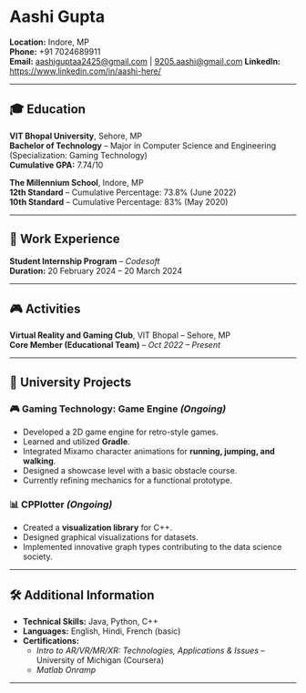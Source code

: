 # Aashi Gupta

**Location:** Indore, MP  
**Phone:** +91 7024689911  
**Email:** aashiguptaa2425@gmail.com | 9205.aashi@gmail.com
**LinkedIn:** https://www.linkedin.com/in/aashi-here/

---

## 🎓 Education

**VIT Bhopal University**, Sehore, MP  
**Bachelor of Technology** – Major in Computer Science and Engineering (Specialization: Gaming Technology)  
**Cumulative GPA:** 7.74/10

**The Millennium School**, Indore, MP  
**12th Standard** – Cumulative Percentage: 73.8% (June 2022)  
**10th Standard** – Cumulative Percentage: 83% (May 2020)

---

## 💼 Work Experience

**Student Internship Program** – *Codesoft*  
**Duration:** 20 February 2024 – 20 March 2024

---

## 🎮 Activities

**Virtual Reality and Gaming Club**, VIT Bhopal – Sehore, MP  
**Core Member (Educational Team)** – *Oct 2022 – Present*

---

## 🚀 University Projects

### 🎮 Gaming Technology: Game Engine *(Ongoing)*
- Developed a 2D game engine for retro-style games.
- Learned and utilized **Gradle**.
- Integrated Mixamo character animations for **running, jumping, and walking**.
- Designed a showcase level with a basic obstacle course.
- Currently refining mechanics for a functional prototype.

### 📊 CPPlotter *(Ongoing)*
- Created a **visualization library** for C++.
- Designed graphical visualizations for datasets.
- Implemented innovative graph types contributing to the data science society.

---

## 🛠️ Additional Information

- **Technical Skills:** Java, Python, C++  
- **Languages:** English, Hindi, French (basic)  
- **Certifications:**  
  - *Intro to AR/VR/MR/XR: Technologies, Applications & Issues* – University of Michigan (Coursera)  
  - *Matlab Onramp*

---
